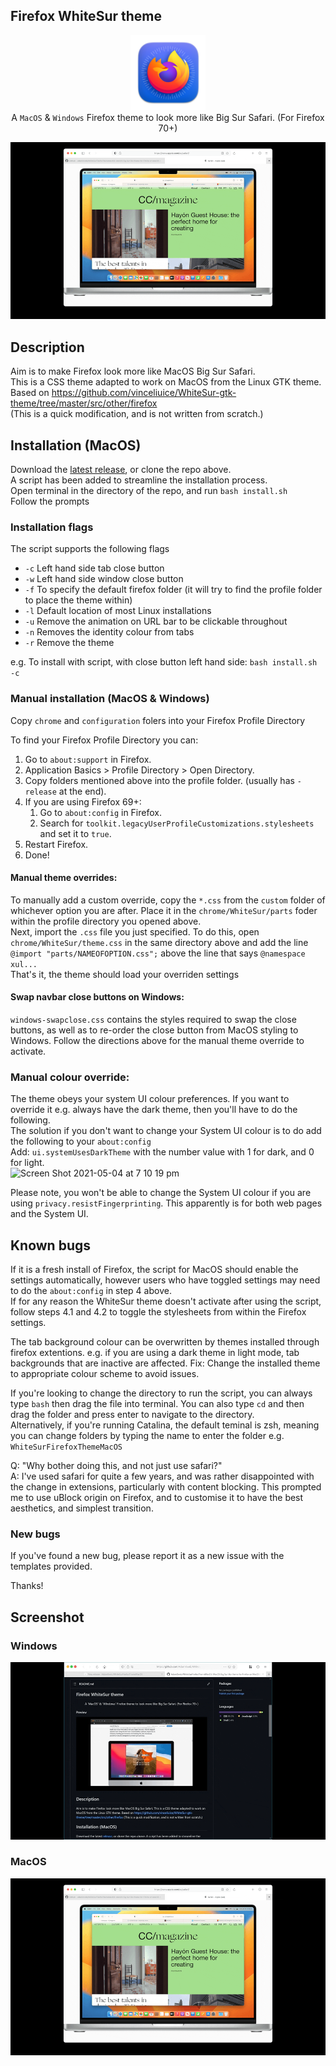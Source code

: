 ## Firefox WhiteSur theme
<p align="center">
<img width="120" src="https://github.com/AdamXweb/WhiteSurFirefoxThemeMacOS/raw/master/githubpreview/safarifirefox.png?raw=true">
	<br>
A <code>MacOS</code> & <code>Windows</code> Firefox theme to look more like Big Sur Safari. (For Firefox 70+)</p>

![Preview](githubpreview/whitesur.gif?raw=true)

## Description

Aim is to make Firefox look more like MacOS Big Sur Safari.\
This is a CSS theme adapted to work on MacOS from the Linux GTK theme.\
Based on https://github.com/vinceliuice/WhiteSur-gtk-theme/tree/master/src/other/firefox \
(This is a quick modification, and is not written from scratch.)

## Installation (MacOS)

Download the [latest release](https://github.com/AdamXweb/WhiteSurFirefoxThemeMacOS/releases/), or clone the repo above.\
A script has been added to streamline the installation process.\
Open terminal in the directory of the repo, and run `bash install.sh`\
Follow the prompts

### Installation flags

The script supports the following flags
- `-c` Left hand side tab close button
- `-w` Left hand side window close button
- `-f` To specify the default firefox folder (it will try to find the profile folder to place the theme within)
- `-l` Default location of most Linux installations
- `-u` Remove the animation on URL bar to be clickable throughout
- `-n` Removes the identity colour from tabs
- `-r` Remove the theme

e.g. To install with script, with close button left hand side: `bash install.sh -c`

### Manual installation (MacOS & Windows)

Copy `chrome` and `configuration` folers into your Firefox Profile Directory

To find your Firefox Profile Directory you can:

1. Go to `about:support` in Firefox.
2. Application Basics > Profile Directory > Open Directory.
3. Copy folders mentioned above into the profile folder. (usually has `-release` at the end).
4. If you are using Firefox 69+:
	1. Go to `about:config` in Firefox.
	2. Search for `toolkit.legacyUserProfileCustomizations.stylesheets` and set it to `true`.
5. Restart Firefox.
6. Done!

#### Manual theme overrides:
To manually add a custom override, copy the `*.css` from the `custom` folder of whichever option you are after. Place it in the `chrome/WhiteSur/parts` foder within the profile directory you opened above.\
Next, import the `.css` file you just specified. To do this, open `chrome/WhiteSur/theme.css` in the same directory above and add the line\
`@import "parts/NAMEOFOPTION.css";` above the line that says `@namespace xul...`\
That's it, the theme should load your overriden settings

#### Swap navbar close buttons on Windows:
`windows-swapclose.css` contains the styles required to swap the close buttons, as well as to re-order the close button from MacOS styling to Windows.
Follow the directions above for the manual theme override to activate.

### Manual colour override:

The theme obeys your system UI colour preferences. If you want to override it e.g. always have the dark theme, then you'll have to do the following.\
The solution if you don't want to change your System UI colour is to do add the following to your `about:config`\
Add: `ui.systemUsesDarkTheme` with the number value with 1 for dark, and 0 for light.\
![Screen Shot 2021-05-04 at 7 10 19 pm](https://user-images.githubusercontent.com/6800453/116982626-60317980-ad0c-11eb-96aa-0879b05c98fc.png)

Please note, you won't be able to change the System UI colour if you are using `privacy.resistFingerprinting`. This apparently is for both web pages and the System UI.

## Known bugs

If it is a fresh install of Firefox, the script for MacOS should enable the settings automatically, however users who have toggled settings may need to do the `about:config` in step 4 above.\
If for any reason the WhiteSur theme doesn't activate after using the script, follow steps 4.1 and 4.2 to toggle the stylesheets from within the Firefox settings.

The tab background colour can be overwritten by themes installed through firefox extentions.
e.g. if you are using a dark theme in light mode, tab backgrounds that are inactive are affected.
Fix: Change the installed theme to appropriate colour scheme to avoid issues.

If you're looking to change the directory to run the script, you can always type `bash` then drag the file into terminal. You can also type `cd` and then drag the folder and press enter to navigate to the directory.\
Alternatively, if you're running Catalina, the default teminal is zsh, meaning you can change folders by typing the name to enter the folder e.g. `WhiteSurFirefoxThemeMacOS`


Q: "Why bother doing this, and not just use safari?" \
A: I've used safari for quite a few years, and was rather disappointed with the change in extensions, particularly with content blocking. This prompted me to use uBlock origin on Firefox, and to customise it to have the best aesthetics, and simplest transition.

### New bugs

If you've found a new bug, please report it as a new issue with the templates provided.

Thanks!

## Screenshot

### Windows
![Preview](githubpreview/whitesurwindows.gif?raw=true)


### MacOS
![Preview](githubpreview/whitesur.gif?raw=true)

